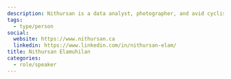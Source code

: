 ```yaml
---
description: Nithursan is a data analyst, photographer, and avid cyclist. Through visual arts and civic tech projects, he is interested in exploring ways to create a positive impact in the Scarborough and Greater Toronto community.
tags:
  - type/person
social:
  website: https://www.nithursan.ca
  linkedin: https://www.linkedin.com/in/nithursan-elam/
title: Nithursan Elamuhilan
categories:
  - role/speaker
---
```

